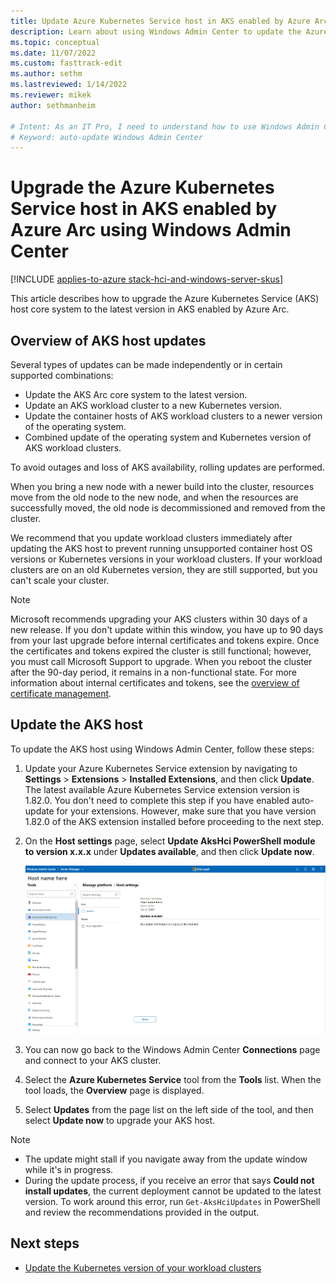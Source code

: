 ```yaml
---
title: Update Azure Kubernetes Service host in AKS enabled by Azure Arc using Windows Admin Center
description: Learn about using Windows Admin Center to update the Azure Kubernetes Service host in AKS enabled by Arc.
ms.topic: conceptual
ms.date: 11/07/2022
ms.custom: fasttrack-edit
ms.author: sethm 
ms.lastreviewed: 1/14/2022
ms.reviewer: mikek
author: sethmanheim

# Intent: As an IT Pro, I need to understand how to use Windows Admin Center to update my AKS host.
# Keyword: auto-update Windows Admin Center
---
```


# Upgrade the Azure Kubernetes Service host in AKS enabled by Azure Arc using Windows Admin Center

[!INCLUDE [applies-to-azure stack-hci-and-windows-server-skus](includes/aks-hci-applies-to-skus/aks-hybrid-applies-to-azure-stack-hci-windows-server-sku.md)]

This article describes how to upgrade the Azure Kubernetes Service (AKS) host core system to the latest version in AKS enabled by Azure Arc.

## Overview of AKS host updates

Several types of updates can be made independently or in certain supported combinations:

- Update the AKS Arc core system to the latest version.
- Update an AKS workload cluster to a new Kubernetes version.
- Update the container hosts of AKS workload clusters to a newer version of the operating system.
- Combined update of the operating system and Kubernetes version of AKS workload clusters.

To avoid outages and loss of AKS availability, rolling updates are performed.

When you bring a new node with a newer build into the cluster, resources move from the old node to the new node, and when the resources are successfully moved, the old node is decommissioned and removed from the cluster.

We recommend that you update workload clusters immediately after updating the AKS host to prevent running unsupported container host OS versions or Kubernetes versions in your workload clusters. If your workload clusters are on an old Kubernetes version, they are still supported, but you can't scale your cluster.

> [!NOTE]  
> Microsoft recommends upgrading your AKS clusters within 30 days of a new release. If you don't update within this window, you have up to 90 days from your last upgrade before internal certificates and tokens expire. Once the certificates and tokens expired the cluster is still functional; however, you must call Microsoft Support to upgrade. When you reboot the cluster after the 90-day period, it remains in a non-functional state. For more information about internal certificates and tokens, see the [overview of certificate management](certificates-overview.md).

## Update the AKS host

To update the AKS host using Windows Admin Center, follow these steps:

1. Update your Azure Kubernetes Service extension by navigating to **Settings** > **Extensions** > **Installed Extensions**, and then click **Update**. The latest available Azure Kubernetes Service extension version is 1.82.0. You don't need to complete this step if you have enabled auto-update for your extensions. However, make sure that you have version 1.82.0 of the AKS extension installed before proceeding to the next step.

1. On the **Host settings** page, select **Update AksHci PowerShell module to version x.x.x** under **Updates available**, and then click **Update now**.

   [![Screenshot showing the available AksHci PowerShell updates in AKS host settings.](./media/wac-upgrade/available-module-version.png)](./media/wac-upgrade/available-module-version.png#lightbox)

1. You can now go back to the Windows Admin Center **Connections** page and connect to your AKS cluster.
1. Select the **Azure Kubernetes Service** tool from the **Tools** list. When the tool loads, the **Overview** page is displayed.
1. Select **Updates** from the page list on the left side of the tool, and then select **Update now** to upgrade your AKS host.

> [!NOTE]
> - The update might stall if you navigate away from the update window while it's in progress.
> - During the update process, if you receive an error that says **Could not install updates**, the current deployment cannot be updated to the latest version. To work around this error, run `Get-AksHciUpdates` in PowerShell and review the recommendations provided in the output.

## Next steps

- [Update the Kubernetes version of your workload clusters](./upgrade-kubernetes.md)
